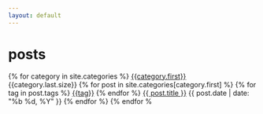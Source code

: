 ```yaml
---
layout: default
---
```

# posts

{% for category in site.categories %}
	[{{category.first}}]({{site.baseurl}}/category/{{category.first}})  {{category.last.size}}
	{% for post in site.categories[category.first] %}
			{% for tag in post.tags %}
				[{{tag}}]({{site.baseurl}}/tag/{{tag}})
			{% endfor %}
	    [{{ post.title }}]({{post.url}})	{{ post.date | date: "%b %d, %Y" }} 
	{% endfor %}
{% endfor %